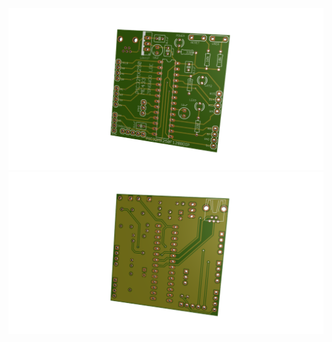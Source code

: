 ![](https://github.com/jongwoo-Lee/ME433_Advanced-Mechatronics/blob/master/HW2%263/wBtNqsC4kpYAAAAAElFTkSuQmCC.png)
![](https://github.com/jongwoo-Lee/ME433_Advanced-Mechatronics/blob/master/HW2%263/Av8P9uYx4fZR%2B8IAAAAASUVORK5CYII%3D.png)
